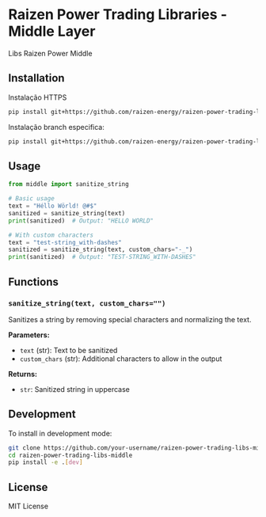 # Raizen Power Trading Libraries - Middle Layer

Libs Raizen Power Middle

## Installation

Instalação HTTPS

```bash
pip install git+https://github.com/raizen-energy/raizen-power-trading-libs-middle.git
```

Instalação branch especifica:

```bash
pip install git+https://github.com/raizen-energy/raizen-power-trading-libs-middle.git@main
```



## Usage

```python
from middle import sanitize_string

# Basic usage
text = "Héllo Wörld! @#$"
sanitized = sanitize_string(text)
print(sanitized)  # Output: "HELLO WORLD"

# With custom characters
text = "test-string_with-dashes"
sanitized = sanitize_string(text, custom_chars="-_")
print(sanitized)  # Output: "TEST-STRING_WITH-DASHES"
```

## Functions

### `sanitize_string(text, custom_chars="")`

Sanitizes a string by removing special characters and normalizing the text.

**Parameters:**
- `text` (str): Text to be sanitized
- `custom_chars` (str): Additional characters to allow in the output

**Returns:**
- `str`: Sanitized string in uppercase

## Development

To install in development mode:

```bash
git clone https://github.com/your-username/raizen-power-trading-libs-middle.git
cd raizen-power-trading-libs-middle
pip install -e .[dev]
```

## License

MIT License